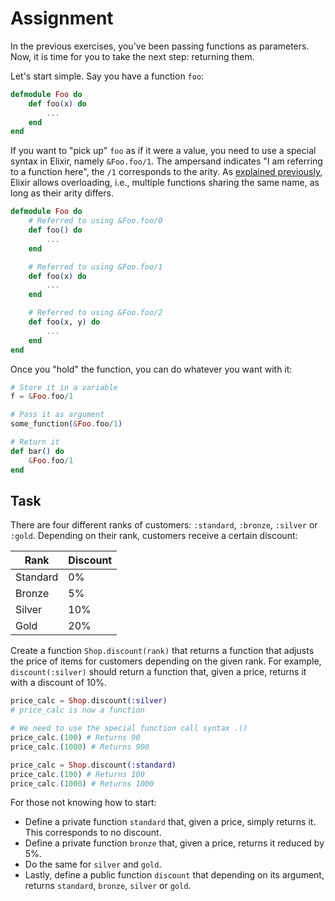 # Assignment

In the previous exercises, you've been passing functions as parameters.
Now, it is time for you to take the next step: returning them.

Let's start simple.
Say you have a function `foo`:

```elixir
defmodule Foo do
    def foo(x) do
        ...
    end
end
```

If you want to "pick up" `foo` as if it were a value, you need to use a special syntax in Elixir, namely
`&Foo.foo/1`. The ampersand indicates "I am referring to a function here", the `/1` corresponds to the arity.
As [explained previously](/elixir-basics/reading-materials/compiler-checks.md), Elixir allows overloading, i.e., multiple
functions sharing the same name, as long as their arity differs.

```elixir
defmodule Foo do
    # Referred to using &Foo.foo/0
    def foo() do
        ...
    end

    # Referred to using &Foo.foo/1
    def foo(x) do
        ...
    end

    # Referred to using &Foo.foo/2
    def foo(x, y) do
        ...
    end
end
```

Once you "hold" the function, you can do whatever you want with it:

```elixir
# Store it in a variable
f = &Foo.foo/1

# Pass it as argument
some_function(&Foo.foo/1)

# Return it
def bar() do
    &Foo.foo/1
end
```

## Task

There are four different ranks of customers: `:standard`, `:bronze`, `:silver` or `:gold`.
Depending on their rank, customers receive a certain discount:

|Rank|Discount|
|-|-|
|Standard | 0% |
|Bronze | 5% |
|Silver | 10% |
|Gold | 20% |

Create a function `Shop.discount(rank)` that returns a function that adjusts the price of items
for customers depending on the given rank. For example, `discount(:silver)` should return
a function that, given a price, returns it with a discount of 10%.

```elixir
price_calc = Shop.discount(:silver)
# price_calc is now a function

# We need to use the special function call syntax .()
price_calc.(100) # Returns 90
price_calc.(1000) # Returns 900

price_calc = Shop.discount(:standard)
price_calc.(100) # Returns 100
price_calc.(1000) # Returns 1000
```

For those not knowing how to start:

* Define a private function `standard` that, given a price, simply returns it. This corresponds to no discount.
* Define a private function `bronze` that, given a price, returns it reduced by 5%.
* Do the same for `silver` and `gold`.
* Lastly, define a public function `discount` that depending on its argument, returns `standard`, `bronze`, `silver` or `gold`.

